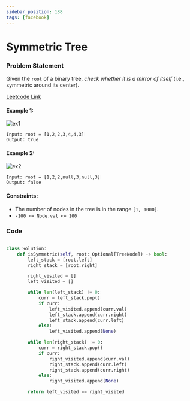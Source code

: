 ```yaml
---
sidebar_position: 188
tags: [facebook]
---
```


# Symmetric Tree

### Problem Statement

Given the `root` of a binary tree, _check whether it is a mirror of itself_ (i.e., symmetric around its center).

[Leetcode Link](https://leetcode.com/problems/symmetric-tree)

#### Example 1:

![ex1](https://assets.leetcode.com/uploads/2021/02/19/symtree1.jpg)

```
Input: root = [1,2,2,3,4,4,3]
Output: true
```

#### Example 2:

![ex2](https://assets.leetcode.com/uploads/2021/02/19/symtree2.jpg)

```
Input: root = [1,2,2,null,3,null,3]
Output: false
```

#### Constraints:

- The number of nodes in the tree is in the range `[1, 1000]`.
- `-100 <= Node.val <= 100`

### Code

```python title="Python Code"

class Solution:
    def isSymmetric(self, root: Optional[TreeNode]) -> bool:
        left_stack = [root.left]
        right_stack = [root.right]

        right_visited = []
        left_visited = []

        while len(left_stack) != 0:
            curr = left_stack.pop()
            if curr:
                left_visited.append(curr.val)
                left_stack.append(curr.right)
                left_stack.append(curr.left)
            else:
                left_visited.append(None)

        while len(right_stack) != 0:
            curr = right_stack.pop()
            if curr:
                right_visited.append(curr.val)
                right_stack.append(curr.left)
                right_stack.append(curr.right)
            else:
                right_visited.append(None)

        return left_visited == right_visited
```
